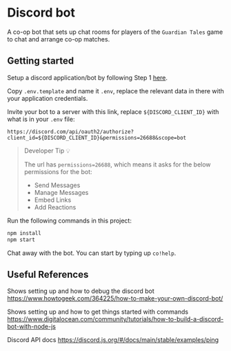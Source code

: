 # Discord bot

A co-op bot that sets up chat rooms for players of the `Guardian Tales` game to chat and arrange co-op matches.

## Getting started

Setup a discord application/bot by following Step 1 [here](https://www.digitalocean.com/community/tutorials/how-to-build-a-discord-bot-with-node-js).

Copy `.env.template` and name it `.env`, replace the relevant data in there with your application credentials.

Invite your bot to a server with this link, replace `${DISCORD_CLIENT_ID}` with what is in your `.env` file:

```text
https://discord.com/api/oauth2/authorize?client_id=${DISCORD_CLIENT_ID}&permissions=26688&scope=bot
```

> Developer Tip 💡
>
> The url has `permissions=26688`, which means it asks for the below permissions for the bot:
>
> - Send Messages
> - Manage Messages
> - Embed Links
> - Add Reactions

Run the following commands in this project:

```bash
npm install
npm start
```

Chat away with the bot. You can start by typing up `co!help`.

## Useful References

Shows setting up and how to debug the discord bot
<https://www.howtogeek.com/364225/how-to-make-your-own-discord-bot/>

Shows setting up and how to get things started with commands
<https://www.digitalocean.com/community/tutorials/how-to-build-a-discord-bot-with-node-js>

Discord API docs
<https://discord.js.org/#/docs/main/stable/examples/ping>
